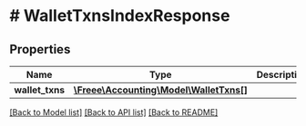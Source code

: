# # WalletTxnsIndexResponse

## Properties

Name | Type | Description | Notes
------------ | ------------- | ------------- | -------------
**wallet_txns** | [**\Freee\Accounting\Model\WalletTxns[]**](WalletTxns.md) |  | 

[[Back to Model list]](../../README.md#documentation-for-models) [[Back to API list]](../../README.md#documentation-for-api-endpoints) [[Back to README]](../../README.md)


